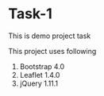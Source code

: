 # Task-1
This is demo project task

This project uses following
1. Bootstrap 4.0
2. Leaflet 1.4.0
3. jQuery 1.11.1
